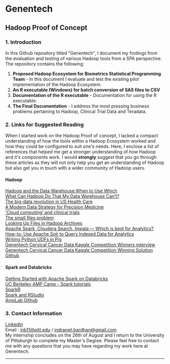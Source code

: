 # Genentech
## Hadoop Proof of Concept
### 1. Introduction
In this Github repository titled "Genentech", I document my findings from the evaluation and testing of various Hadoop tools from a SPA perspective. The repository contains the following: <br />

1. **Proposed Hadoop Ecosystem for Biometrics Statistical Programming Team** - In this document I evaluate and test the existing pilot implementation of the Hadoop Ecosystem.<br />
2. **An R executable (Windows) for batch conversion of SAS files to CSV**<br />
3. **Documentation of the R executable** - Documentation for using the R executable.<br />
4. **The Final Documentation** - I address the most pressing business problems pertaining to Hadoop, Clinical Trial Data and Teradata.<br />

### 2. Links for Suggested Reading
When I started work on the Hadoop Proof of concept, I lacked a compact understanding of how the tools within a Hadoop Ecosystem worked and how they could be configured to suit one's needs. Here, I enclose a list of references that helped me get a stronger understanding of how Hadoop and it's components work. I would **strongly** suggest that you go through these articles as they will not only help you get an understanding of Hadoop but also get you in touch with a wider community of Hadoop users.

#### Hadoop
[Hadoop and the Data Warehouse:When to Use Which](http://assets.teradata.com/resourceCenter/downloads/WhitePapers/EB-6448.pdf?processed=1) <br />
[What Can Hadoop Do That My Data Warehouse Can’t?](https://www.linkedin.com/pulse/marketers-ask-what-can-hadoop-do-my-data-warehouse-cant-tamara-dull) <br />
[The big-data revolution in US Health Care](http://www.mckinsey.com/industries/healthcare-systems-and-services/our-insights/the-big-data-revolution-in-us-health-care) <br />
[A Modern Data Strategy for Precision Medicine](http://go.cloudera.com/Precision_Medicine_Conf) <br />
[‘Cloud computing’ and clinical trials](http://www.ncbi.nlm.nih.gov/pmc/articles/PMC4518685/) <br />
[The small files problem](http://blog.cloudera.com/blog/2009/02/the-small-files-problem/) <br />
[Looking Up Files in Hadoop Archives](https://docs.hortonworks.com/HDPDocuments/HDP2/HDP-2.4.2/bk_hdfs_admin_tools/content/looking_up_files_hadoop_archives.html)<br />
[Apache Spark, Cloudera Search, Impala — Which is best for Analytics?](https://vision.cloudera.com/apache-spark-cloudera-search-impala-which-is-best-for-analytics/) <br />
[How-to: Use Apache Solr to Query Indexed Data for Analytics](http://blog.cloudera.com/blog/2015/10/how-to-use-apache-solr-to-query-indexed-data-for-analytics/) <br />
[Writing Python UDFs in Pig](https://pig.apache.org/docs/r0.11.0/udf.html#python-udfs)<br />
[Genentech Cervical Cancer Data Kaggle Competition Winners interview](http://blog.kaggle.com/2016/02/26/genentech-cervical-cancer-screening-winners-interview-1st-place-michael-giulio/) <br />
[Genentech Cervical Cancer Data Kaggle Competition Winning Solution Github](https://github.com/adjgiulio/Genentech_Cervical_Cancer)<br />

#### Spark and Databricks
[Getting Started with Apache Spark on Databricks](https://databricks.com/product/getting-started-with-apache-spark-on-databricks) <br />
[UC Berkeley AMP Camp - Spark tutorials](http://ampcamp.berkeley.edu/) <br />
[SparkR](http://spark.apache.org/docs/latest/sparkr.html) <br />
[Spark and RStudio](http://spark.rstudio.com/) <br />
[AmpLab Github](https://github.com/amplab-extras/SparkR-pkg) <br />

### 3. Contact Information <br />
[LinkedIn](https://www.linkedin.com/in/indraneilbardhan) <br />
Email : inb11@pitt.edu / indraneil.bardhan@gmail.com <br />
My internship concludes on the 26th of August and I return to the University of Pittsburgh to complete my Master's Degree. Please feel free to contact me with any questions that you may have regarding my work here at Genentech.

***
